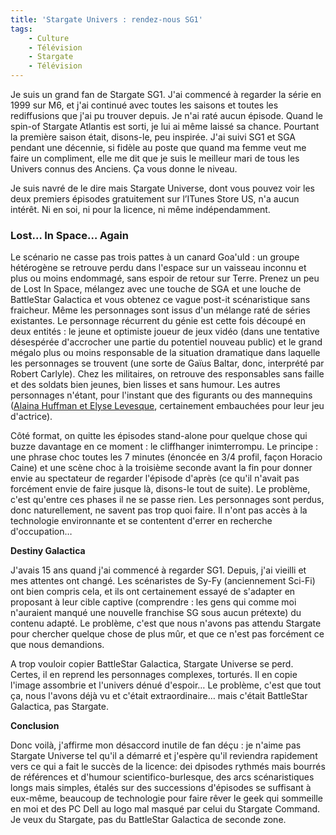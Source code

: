 ```yaml
---
title: 'Stargate Univers : rendez-nous SG1'
tags:
    - Culture
    - Télévision
    - Stargate
    - Télévision
---
```


Je suis un grand fan de Stargate SG1\. J'ai commencé à regarder la série en 1999
sur M6, et j'ai continué avec toutes les saisons et toutes les rediffusions que
j'ai pu trouver depuis. Je n'ai raté aucun épisode. Quand le spin-of Stargate
Atlantis est sorti, je lui ai même laissé sa chance. Pourtant la première saison
était, disons-le, peu inspirée. J'ai suivi SG1 et SGA pendant une décennie, si
fidèle au poste que quand ma femme veut me faire un compliment, elle me dit que
je suis le meilleur mari de tous les Univers connus des Anciens. Ça vous donne
le niveau.

<!-- more -->

Je suis navré de le dire mais Stargate Universe, dont vous pouvez voir les deux
premiers épisodes gratuitement sur l’ITunes Store US, n'a aucun intérêt. Ni en
soi, ni pour la licence, ni même indépendamment.

### Lost… In Space… Again

Le scénario ne casse pas trois pattes à un canard Goa'uld : un groupe hétérogène
se retrouve perdu dans l'espace sur un vaisseau inconnu et plus ou moins
endommagé, sans espoir de retour sur Terre. Prenez un peu de Lost In Space,
mélangez avec une touche de SGA et une louche de BattleStar Galactica et vous
obtenez ce vague post-it scénaristique sans fraicheur. Même les personnages sont
issus d'un mélange raté de séries existantes. Le personnage récurrent du génie
est cette fois découpé en deux entités : le jeune et optimiste joueur de jeux
vidéo (dans une tentative désespérée d'accrocher une partie du potentiel nouveau
public) et le grand mégalo plus ou moins responsable de la situation dramatique
dans laquelle les personnages se trouvent (une sorte de Gaïus Baltar, donc,
interprété par Robert Carlyle). Chez les militaires, on retrouve des
responsables sans faille et des soldats bien jeunes, bien lisses et sans humour.
Les autres personnages n'étant, pour l'instant que des figurants ou des
mannequins
([Alaina Huffman et Elyse Levesque](http://www.unificationfrance.com/spip.php?article8066),
certainement embauchées pour leur jeu d'actrice).

Côté format, on quitte les épisodes stand-alone pour quelque chose qui buzze
davantage en ce moment : le cliffhanger inimterrompu. Le principe : une phrase
choc toutes les 7 minutes (énoncée en 3/4 profil, façon Horacio Caine) et une
scène choc à la troisième seconde avant la fin pour donner envie au spectateur
de regarder l'épisode d'après (ce qu'il n'avait pas forcément envie de faire
jusque là, disons-le tout de suite). Le problème, c'est qu'entre ces phases il
ne se passe rien. Les personnages sont perdus, donc naturellement, ne savent pas
trop quoi faire. Il n'ont pas accès à la technologie environnante et se
contentent d'errer en recherche d'occupation…

**Destiny Galactica**

J'avais 15 ans quand j'ai commencé à regarder SG1. Depuis, j'ai vieilli et mes
attentes ont changé. Les scénaristes de Sy-Fy (anciennement Sci-Fi) ont bien
compris cela, et ils ont certainement essayé de s'adapter en proposant à leur
cible captive (comprendre : les gens qui comme moi n'auraient manqué une
nouvelle franchise SG sous aucun prétexte) du contenu adapté. Le problème, c'est
que nous n'avons pas attendu Stargate pour chercher quelque chose de plus mûr,
et que ce n'est pas forcément ce que nous demandions.

A trop vouloir copier BattleStar Galactica, Stargate Universe se perd. Certes,
il en reprend les personnages complexes, torturés. Il en copie l'image assombrie
et l'univers dénué d'espoir… Le problème, c'est que tout ça, nous l'avons déjà
vu et c'était extraordinaire… mais c'était BattleStar Galactica, pas Stargate.

**Conclusion**

Donc voilà, j'affirme mon désaccord inutile de fan déçu : je n'aime pas Stargate
Universe tel qu'il a démarré et j'espère qu'il reviendra rapidement vers ce qui
a fait le succès de la licence: dei dpisodes rythmés mais bourrés de références
et d'humour scientifico-burlesque, des arcs scénaristiques longs mais simples,
étalés sur des successions d'épisodes se suffisant à eux-même, beaucoup de
technologie pour faire rêver le geek qui sommeille en moi et des PC Dell au logo
mal masqué par celui du Stargate Command. Je veux du Stargate, pas du BattleStar
Galactica de seconde zone.
